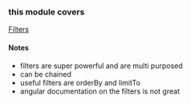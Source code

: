 ### this module covers ###
 [Filters](https://learn.galvanize.com/content/gSchool/angular-curriculum/master/10%20-%20Building%20Apps/14%20-%20Filters.md)

#### Notes ####
 - filters are super powerful and are multi purposed
 - can be chained
 - useful filters are orderBy and limitTo
 - angular documentation on the filters is not great
